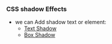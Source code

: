 ### CSS shadow Effects
* we can Add shadow text or element:
    * [Text Shadow](https://github.com/ridvandmrc/Self-Learning/tree/main/css/shadows/text_shadow)
    * [Box Shadow](https://github.com/ridvandmrc/Self-Learning/tree/main/css/shadows/box_shadow)